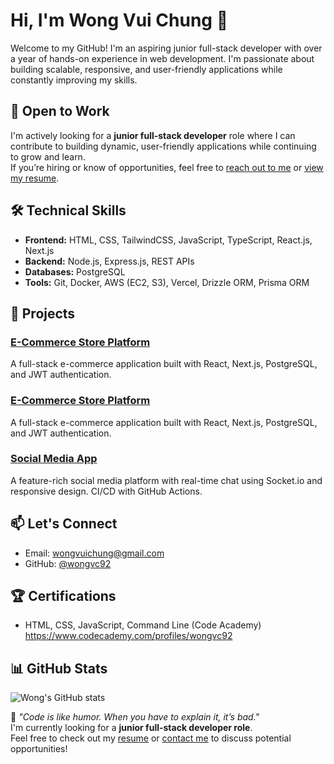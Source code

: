 # Hi, I'm Wong Vui Chung 👋
Welcome to my GitHub! I'm an aspiring junior full-stack developer with over a year of hands-on experience in web development. I'm passionate about building scalable, responsive, and user-friendly applications while constantly improving my skills.

## 💼 Open to Work
I'm actively looking for a **junior full-stack developer** role where I can contribute to building dynamic, user-friendly applications while continuing to grow and learn.  
If you’re hiring or know of opportunities, feel free to [reach out to me](mailto:wongvuichung@gmail.com) or [view my resume](https://drive.google.com/file/d/1fEbKGJp-f2Z4mutRdcEp0k2BVAkpfCEx/view?usp=sharing).

## 🛠 Technical Skills
- **Frontend:** HTML, CSS, TailwindCSS, JavaScript, TypeScript, React.js, Next.js
- **Backend:** Node.js, Express.js, REST APIs
- **Databases:** PostgreSQL
- **Tools:** Git, Docker, AWS (EC2, S3), Vercel, Drizzle ORM, Prisma ORM

## 🚀 Projects

### [E-Commerce Store Platform](https://github.com/wongvc92/nextjs-ecom-store)
A full-stack e-commerce application built with React, Next.js, PostgreSQL, and JWT authentication.

### [E-Commerce Store Platform](https://github.com/wongvc92/nextjs-ecom-admin)
A full-stack e-commerce application built with React, Next.js, PostgreSQL, and JWT authentication.

### [Social Media App](https://github.com/wongvc92/onlyfriends)
A feature-rich social media platform with real-time chat using Socket.io and responsive design. CI/CD with GitHub Actions.

## 📫 Let's Connect
- Email: [wongvuichung@gmail.com](mailto:wongvuichung@gmail.com)
- GitHub: [@wongvc92](https://github.com/wongvc92)

## 🏆 Certifications
- HTML, CSS, JavaScript, Command Line (Code Academy)
  https://www.codecademy.com/profiles/wongvc92

## 📊 GitHub Stats
![Wong's GitHub stats](https://github-readme-stats.vercel.app/api?username=wongvc92&show_icons=true&theme=radical)

🌟 _"Code is like humor. When you have to explain it, it’s bad."_  
I'm currently looking for a **junior full-stack developer role**.  
Feel free to check out my [resume](https://drive.google.com/file/d/1fEbKGJp-f2Z4mutRdcEp0k2BVAkpfCEx/view?usp=sharing) or [contact me](mailto:wongvuichung@gmail.com) to discuss potential opportunities!
